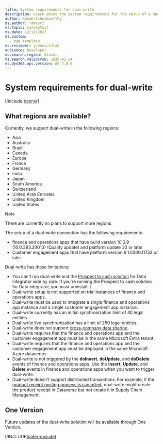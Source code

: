 ```yaml
---
title: System requirements for dual-write
description: Learn about the system requirements for the setup of a dual-write connection as is currently supported for various regions.
author: RamaKrishnamoorthy
ms.author: ramasri
ms.topic: conceptual
ms.date: 12/12/2023
ms.custom: 
  - bap-template
ms.reviewer: johnmichalak
audience: Developer
ms.search.region: Global
ms.search.validFrom: 2020-01-14
ms.dyn365.ops.version: AX 7.0.0
---
```


# System requirements for dual-write

[!include [banner](../../includes/banner.md)]

## What regions are available?

Currently, we support dual-write in the following regions:

+ Asia
+ Australia
+ Brazil
+ Canada
+ Europe
+ France
+ Germany
+ India
+ Japan
+ South America
+ Switzerland
+ United Arab Emirates
+ United Kingdom
+ United States

> [!NOTE]
> There are currently no plans to support more regions.

The setup of a dual-write connection has the following requirements:

+ finance and operations apps that have build version 10.0.9 (10.0.383.20013) (Quality update) and platform update 33 or later
+ Customer engagement apps that have platform version 9.1.0000.11732 or later

Dual-write has these limitations:

+ You can't run dual-write and the [Prospect to cash solution](../../../../supply-chain/sales-marketing/accounts-template-mapping-direct.md) for Data integrator side by side. If you're running the Prospect to cash solution for Data integrator, you must uninstall it.
+ Dual-write setup is not supported on trial instances of finance and operations apps.
+ Dual-write must be used to integrate a single finance and operations app instance and a single customer engagement app instance.
+ Dual-write currently has an initial synchronization limit of 40 legal entities.
+ Dual-write live synchronization has a limit of 250 legal entities.
+ Dual-write does not support [cross-company data sharing](../../sysadmin/cross-company-data-sharing.md).
+ Dual-write requires that the finance and operations app and the customer engagement app must be in the same Microsoft Entra tenant.
+ Dual-write requires that the finance and operations app and the customer engagement app must be deployed in the same Microsoft Azure datacenter.
+ Dual-write is not triggered by the **doInsert**, **doUpdate**, and **doDelete** events of finance and operations apps. Use the **Insert**, **Update**, and **Delete** events in finance and operations apps when you want to trigger dual-write. 
+ Dual-write doesn't support distributed transactions. For example, if the [product receipt posting process is cancelled](../../../fin-ops/data-entities/scm-field-service-procurement.md#cancelling-the-posting-process), dual-write might create the product receipt in Dataverse but not create it in Supply Chain Management. 



## One Version

Future updates of the dual-write solution will be available through One Version.


[!INCLUDE[footer-include](../../../../includes/footer-banner.md)]

